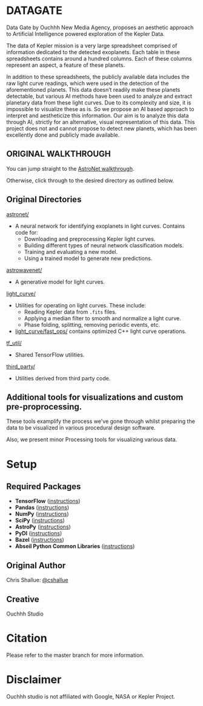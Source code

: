 # DATAGATE

Data Gate by Ouchhh New Media Agency, proposes an aesthetic approach to Artificial Intelligence powered exploration of the Kepler Data.

The data of Kepler mission is a very large spreadsheet comprised of information dedicated to the detected exoplanets. Each table in these spreadsheets contains around a hundred columns. Each of these columns represent an aspect, a feature of these planets.

In addition to these spreadsheets, the publicly available data includes the raw light curve readings, which were used in the detection of the aforementioned planets. This data doesn’t readily make these planets detectable, but various AI methods have been used to analyze and extract planetary data from these light curves.
Due to its complexity and size, it is impossible to visualize these as is. So we propose an AI based approach to interpret and aestheticize this information. Our aim is to analyze this data through AI, strictly for an alternative, visual representation of this data. This project does not and cannot propose to detect new planets, which has been excellently done and publicly made available.

## ORIGINAL WALKTHROUGH

You can jump straight to the [AstroNet walkthrough](exoplanet-ml/astronet/README.md#walkthrough).

Otherwise, click through to the desired directory as outlined below.

## Original Directories

[astronet/](exoplanet-ml/astronet/)

* A neural network for identifying exoplanets in light curves. Contains code for:
  * Downloading and preprocessing Kepler light curves.
  * Building different types of neural network classification models.
  * Training and evaluating a new model.
  * Using a trained model to generate new predictions.

[astrowavenet/](exoplanet-ml/astrowavenet/)

* A generative model for light curves.

[light_curve/](exoplanet-ml/light_curve)

* Utilities for operating on light curves. These include:
  * Reading Kepler data from `.fits` files.
  * Applying a median filter to smooth and normalize a light curve.
  * Phase folding, splitting, removing periodic events, etc.
* [light_curve/fast_ops/](exoplanet-ml/light_curve/fast_ops) contains optimized
C++ light curve operations.

[tf_util/](exoplanet-ml/tf_util)

* Shared TensorFlow utilities.

[third_party/](exoplanet-ml/third_party/)

* Utilities derived from third party code.


## Additional tools for visualizations and custom pre-proprocessing.

These tools examplify the process we've gone through whilst preparing the data to be visualized in various procedural design software.

Also, we present minor Processing tools for visualizing various data.

# Setup

## Required Packages

* **TensorFlow** ([instructions](https://www.tensorflow.org/install/))
* **Pandas** ([instructions](http://pandas.pydata.org/pandas-docs/stable/install.html))
* **NumPy** ([instructions](https://docs.scipy.org/doc/numpy/user/install.html))
* **SciPy** ([instructions](https://scipy.org/install.html))
* **AstroPy** ([instructions](http://www.astropy.org/))
* **PyDl** ([instructions](https://pypi.python.org/pypi/pydl))
* **Bazel** ([instructions](https://docs.bazel.build/versions/master/install.html))
* **Abseil Python Common Libraries** ([instructions](https://github.com/abseil/abseil-py))

## Original Author

Chris Shallue: [@cshallue](https://github.com/cshallue)

## Creative 

Ouchhh Studio

# Citation

Please refer to the master branch for more information.

# Disclaimer

Ouchhh studio is not affiliated with Google, NASA or Kepler Project.

